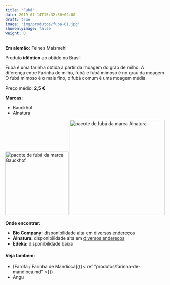 ```yaml
---
title: "Fubá"
date: 2019-07-14T15:32:30+02:00
draft: true
image: "img/produtos/fuba-01.jpg"
showonlyimage: false
weight: 0
---
```


<!--more-->



**Em alemão:** Feines Maismehl

Produto **idêntico** ao obtido no Brasil

Fubá é uma farinha obtida a partir da moagem do grão de milho. A diferença entre Farinha de milho, fubá e fubá mimoso é no grau da moagem
O fubá mimoso é o mais fino, o fubá comum é uma moagem média.

Preço médio: **2,5 €**

**Marcas:**

- Bauckhof
- Alnatura

<img src="../../img/produtos/fuba-01.jpg" alt="pacote de fubá da marca Bauckhof" width="200"/>
<img src="../../img/produtos/fuba-02.png" alt="pacote de fubá da marca Alnatura" width="300"/>

**Onde encontrar:**

- **Bio Company:** disponibilidade alta em [diversos endereços](https://www.biocompany.de/bio-company-markt-finden/)
- **Alnatura:** disponibilidade alta em [diversos endereços](https://www.alnatura.de/de-de/m%C3%A4rkte/filialfinder)
- **Edeka:** disponibilidade baixa


#### Veja também:

- [Farofa / Farinha de Mandioca]({{< ref "produtos/farinha-de-mandioca.md" >}})
- Angu
